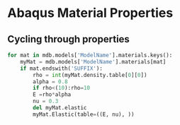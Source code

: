 # Abaqus Material Properties

## Cycling through properties

```python
for mat in mdb.models['ModelName'].materials.keys():
    myMat = mdb.models['ModelName'].materials[mat]
    if mat.endswith('SUFFIX'):
        rho = int(myMat.density.table[0][0])
        alpha = 0.8
        if rho<(10):rho=10
        E =rho*alpha
        nu = 0.3
        del myMat.elastic
        myMat.Elastic(table=((E, nu), ))

```